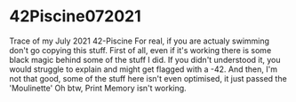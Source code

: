 # 42Piscine072021
Trace of my July 2021 42-Piscine
For real, if you are actualy swimming don't go copying this stuff.
First of all, even if it's working there is some black magic behind some of the stuff I did.
If you didn't understood it, you would struggle to explain and might get flagged with a -42.
And then, I'm not that good, some of the stuff here isn't even optimised, it just passed the 'Moulinette'
Oh btw, Print Memory isn't working.
